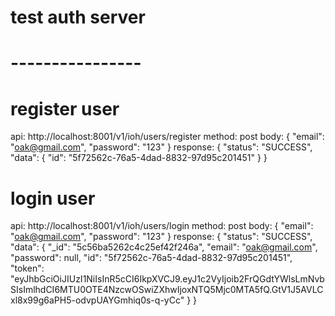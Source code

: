 # test auth server
# ----------------

# register user
api: http://localhost:8001/v1/ioh/users/register
method: post
body: {
     "email": "oak@gmail.com",
     "password": "123"
}
response: {
    "status": "SUCCESS",
    "data": {
        "id": "5f72562c-76a5-4dad-8832-97d95c201451"
    }
}

# login user
api: http://localhost:8001/v1/ioh/users/login
method: post
body: {
     "email": "oak@gmail.com",
     "password": "123"
}
response: {
    "status": "SUCCESS",
    "data": {
        "_id": "5c56ba5262c4c25ef42f246a",
        "email": "oak@gmail.com",
        "password": null,
        "id": "5f72562c-76a5-4dad-8832-97d95c201451",
        "token": "eyJhbGciOiJIUzI1NiIsInR5cCI6IkpXVCJ9.eyJ1c2VyIjoib2FrQGdtYWlsLmNvbSIsImlhdCI6MTU0OTE4NzcwOSwiZXhwIjoxNTQ5Mjc0MTA5fQ.GtV1J5AVLCxl8x99g6aPH5-odvpUAYGmhiq0s-q-yCc"
    }
}